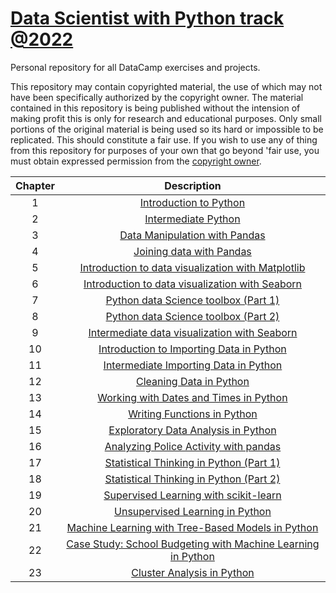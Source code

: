 # [Data Scientist with Python track @2022](https://www.datacamp.com/)

Personal repository for all DataCamp exercises and projects.

This repository may contain copyrighted material, the use of which may not have been specifically authorized by the copyright owner. 
The material contained in this repository is being published without the intension of making profit this is only for research and educational purposes. 
Only small portions of the original material is being used so its hard or impossible to be replicated.
This should constitute a fair use.
If you wish to use any of thing from this repository for purposes of your own that go beyond 'fair use, you must obtain expressed permission from the [copyright owner](https://support.datacamp.com/hc/en-us/requests/new/).


| Chapter | Description |
|:-:|:-:|
|  1  | [Introduction to Python](https://github.com/focuspy/DataCamp/tree/main/DataCamp-master/Courses/01_introduction-to-python)  |
|  2  | [Intermediate Python](https://github.com/focuspy/DataCamp/tree/main/DataCamp-master/Courses/02_intermediate-python)  |
|  3  | [Data Manipulation with Pandas](https://github.com/focuspy/DataCamp/tree/main/DataCamp-master/Courses/03_data-manipulation-with-pandas)  |
|  4  | [Joining data with Pandas](https://github.com/focuspy/DataCamp/tree/main/DataCamp-master/Courses/04_joining-data-with-pandas)  |
|  5  | [Introduction to data visualization with Matplotlib](https://github.com/focuspy/DataCamp/tree/main/DataCamp-master/Courses/05_introduction-to-data-visualization-with-matplotlib)  |
|  6  | [Introduction to data visualization with Seaborn](https://github.com/focuspy/DataCamp/tree/main/DataCamp-master/Courses/06_introduction-to-data-visualization-with-seaborn)  |
|  7  | [Python data Science toolbox (Part 1)](https://github.com/focuspy/DataCamp/tree/main/DataCamp-master/Courses/07_python-data-science-toolbox-part-1)  |
|  8  | [Python data Science toolbox (Part 2)](https://github.com/focuspy/DataCamp/tree/main/DataCamp-master/Courses/07_python-data-science-toolbox-part-2)  |
|  9  | [Intermediate data visualization with Seaborn](https://github.com/focuspy/DataCamp/tree/main/DataCamp-master/Courses/09_intermediate-data-visualization-with-seaborn)  |
|  10  | [Introduction to Importing Data in Python](https://github.com/focuspy/DataCamp/tree/main/DataCamp-master/Courses/10_introduction-to-importing-data-in-python)  |
|  11  | [Intermediate Importing Data in Python](https://github.com/focuspy/DataCamp/tree/main/DataCamp-master/Courses/11_intermediate-importing-data-in-python)  |
|  12  | [Cleaning Data in Python](https://github.com/focuspy/DataCamp/tree/main/DataCamp-master/Courses/12_cleaning-data-in-python)  |
|  13  | [Working with Dates and Times in Python](https://github.com/focuspy/DataCamp/tree/main/DataCamp-master/Courses/13_working-with-dates-and-times-in-python)  |
|  14  | [Writing Functions in Python](https://github.com/focuspy/DataCamp/tree/main/DataCamp-master/Courses/14_writing-functions-in-python)  |
|  15  | [Exploratory Data Analysis in Python](https://github.com/focuspy/DataCamp/tree/main/DataCamp-master/Courses/15_exploratory-data-analysis-in-python)  |
|  16  | [Analyzing Police Activity with pandas](https://github.com/focuspy/DataCamp/tree/main/DataCamp-master/Courses/16_analyzing-police-activity-with-pandas)  |
|  17  | [Statistical Thinking in Python (Part 1)](https://github.com/focuspy/DataCamp/tree/main/DataCamp-master/Courses/17_statistical-thinking-in-python-part-1)  |
|  18  | [Statistical Thinking in Python (Part 2)](https://github.com/focuspy/DataCamp/tree/main/DataCamp-master/Courses/18_statistical-thinking-in-python-part-2)  |
|  19  | [Supervised Learning with scikit-learn](https://github.com/focuspy/DataCamp/tree/main/DataCamp-master/Courses/19_supervised-learning-with-sclklt-learn)  |
|  20  | [Unsupervised Learning in Python](https://github.com/focuspy/DataCamp/tree/main/DataCamp-master/Courses/20_unsupervised-learning-in-python)  |
|  21  | [Machine Learning with Tree-Based Models in Python](https://github.com/focuspy/DataCamp/tree/main/DataCamp-master/Courses/21_machine-learning-with-tree-based-models-in-python)  |
|  22  | [Case Study: School Budgeting with Machine Learning in Python](https://github.com/focuspy/DataCamp/tree/main/DataCamp-master/Courses/22_case-study-school-budgeting-with-machine-learning-in-python)  |
|  23  | [Cluster Analysis in Python](https://github.com/focuspy/DataCamp/tree/main/DataCamp-master/Courses/23_cluster-analysis-in-python)  |